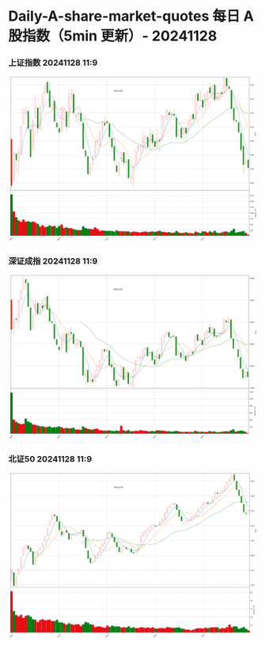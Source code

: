 
# Daily-A-share-market-quotes 每日 A 股指数（5min 更新）- 20241128

### 上证指数 20241128 11:9
![](./fig/2024/11/20241128-sh000001.png)

### 深证成指 20241128 11:9
![](./fig/2024/11/20241128-sz399001.png)

### 北证50 20241128 11:9
![](./fig/2024/11/20241128-bj899050.png)
